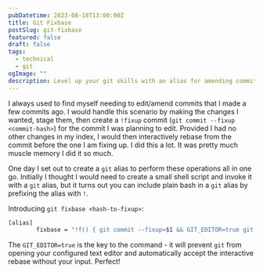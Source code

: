 ```yaml
---
pubDatetime: 2023-08-18T13:00:00Z
title: Git Fixbase
postSlug: git-fixbase
featured: false
draft: false
tags:
  - technical
  - git
ogImage: ""
description: Level up your git skills with an alias for amending commits that aren't HEAD
---
```


I always used to find myself needing to edit/amend commits that I made a few commits ago.
I would handle this scenario by making the changes I wanted, stage them, then create a `!fixup` commit (`git commit --fixup <commit-hash>`) for the commit I was planning to edit.
Provided I had no other changes in my index, I would then interactively rebase from the commit before the one I am fixing up.
I did this a lot.
It was pretty much muscle memory I did it so much.

One day I set out to create a `git` alias to perform these operations all in one go.
Initially I thought I would need to create a small shell script and invoke it with a `git` alias, but it turns out you can include plain bash in a `git` alias by prefixing the alias with `!`.

Introducing `git fixbase <hash-to-fixup>`:

```bash
[alias]
        fixbase = "!f() { git commit --fixup=$1 && GIT_EDITOR=true git rebase --interactive --autosquash $1^; }; f"
```

The `GIT_EDITOR=true` is the key to the command - it will prevent `git` from opening your configured text editor and automatically accept the interactive rebase without your input.
Perfect!
